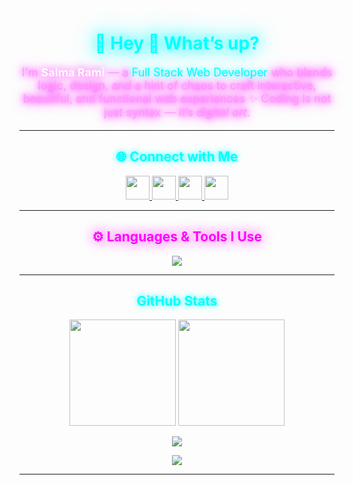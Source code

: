 <!-- 🌌 Neon Banner -->


<!-- 💫 Intro -->
<h1 align="center" style="color:#00ffff; text-shadow:0 0 20px #00ffff, 0 0 40px #00ffff;">
💫 Hey 👋 What’s up?
</h1>

<p align="center" style="color:#ff99ff; text-shadow:0 0 10px #ff00ff, 0 0 20px #ff00ff; font-size:18px; max-width:700px;">
I'm <strong style="color:#ffffff; text-shadow:0 0 15px #ff00ff;">Salma Rami</strong> — a <span style="color:#00ffff; text-shadow:0 0 10px #00ffff;">Full Stack Web Developer</span> who blends logic, design, and a hint of chaos to craft interactive, beautiful, and functional web experiences ✨  
Coding is not just syntax — it’s <em>digital art</em>.
</p>

---

<!-- 🌐 Social Links -->
<h2 align="center" style="color:#00ffff; text-shadow:0 0 10px #00ffff;">
🌐 Connect with Me
</h2>

<p align="center">
  <a href="https://www.linkedin.com/in/salma-rami-55a11a349" target="_blank">
    <img src="https://img.shields.io/static/v1?message=LinkedIn&logo=linkedin&label=&color=0A66C2&logoColor=white&style=for-the-badge" height="38" />
  </a>
  <a href="mailto:ramisalma185@gmail.com" target="_blank">
    <img src="https://img.shields.io/static/v1?message=Gmail&logo=gmail&label=&color=D14836&logoColor=white&style=for-the-badge" height="38" />
  </a>
  <a href="https://discord.com" target="_blank">
    <img src="https://img.shields.io/static/v1?message=Discord&logo=discord&label=&color=5865F2&logoColor=white&style=for-the-badge" height="38" />
  </a>
  <a href="https://codepen.io" target="_blank">
    <img src="https://img.shields.io/static/v1?message=CodePen&logo=codepen&label=&color=000000&logoColor=white&style=for-the-badge" height="38" />
  </a>
</p>

---

<!-- ⚙️ Tech Stack -->
<h2 align="center" style="color:#ff00ff; text-shadow:0 0 20px #ff00ff;">
⚙️ Languages & Tools I Use
</h2>

<div align="center">
  <img src="https://skillicons.dev/icons?i=js,react,redux,php,laravel,html,css,tailwind,bootstrap,nodejs,express,python,java,cpp,c,mysql,mongodb,git,github,vscode,docker,linux,figma,canva,postman&perline=8" />
</div>


---

<!-- 🌙 Stats -->
<h2 align="center" style="color:#00ffff; text-shadow:0 0 10px #00ffff;">
  GitHub Stats
</h2>

<p align="center">
  <img src="https://github-readme-stats.vercel.app/api?username=ramisalma&show_icons=true&theme=tokyonight&hide_border=false&include_all_commits=true&count_private=true" height="170" />
  <img src="https://streak-stats.demolab.com?user=ramisalma&theme=tokyonight&hide_border=false" height="170" />
</p>

<p align="center">
  <img src="https://github-readme-activity-graph.vercel.app/graph?username=ramisalma&theme=tokyo-night&area=true&hide_border=false" />
</p>

<p align="center">
  <img src="https://github-readme-stats.vercel.app/api/top-langs?username=ramisalma&show_icons=true&layout=compact&theme=tokyonight" />
</p>

---




